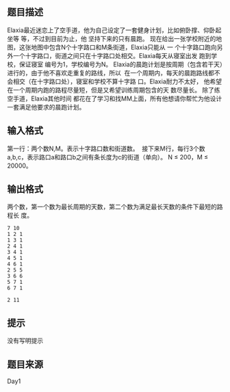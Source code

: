 


## 题目描述
Elaxia最近迷恋上了空手道，他为自己设定了一套健身计划，比如俯卧撑、仰卧起坐等 等，不过到目前为止，他
坚持下来的只有晨跑。 现在给出一张学校附近的地图，这张地图中包含N个十字路口和M条街道，Elaxia只能从 一
个十字路口跑向另外一个十字路口，街道之间只在十字路口处相交。Elaxia每天从寝室出发 跑到学校，保证寝室
编号为1，学校编号为N。 Elaxia的晨跑计划是按周期（包含若干天）进行的，由于他不喜欢走重复的路线，所以 
在一个周期内，每天的晨跑路线都不会相交（在十字路口处），寝室和学校不算十字路 口。Elaxia耐力不太好，
他希望在一个周期内跑的路程尽量短，但是又希望训练周期包含的天 数尽量长。 除了练空手道，Elaxia其他时间
都花在了学习和找MM上面，所有他想请你帮忙为他设计 一套满足他要求的晨跑计划。
## 输入格式
第一行：两个数N,M。表示十字路口数和街道数。 
接下来M行，每行3个数a,b,c，表示路口a和路口b之间有条长度为c的街道（单向）。
N ≤ 200，M ≤ 20000。
## 输出格式
两个数，第一个数为最长周期的天数，第二个数为满足最长天数的条件下最短的路程长 度。

```input1
7 10
1 2 1
1 3 1
2 4 1
3 4 1
4 5 1
4 6 1
2 5 5
3 6 6
5 7 1
6 7 1

```
```output1
2 11
```

## 提示
没有写明提示
## 题目来源
Day1



